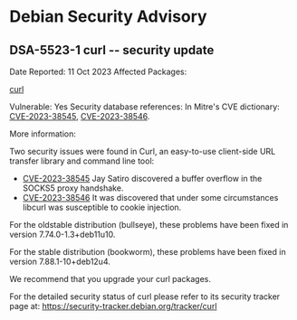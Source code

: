 
Debian Security Advisory
========================


DSA-5523-1 curl -- security update
----------------------------------



Date Reported:
11 Oct 2023
Affected Packages:

[curl](https://packages.debian.org/src:curl)

Vulnerable:
Yes
Security database references:
In Mitre's CVE dictionary: [CVE-2023-38545](https://security-tracker.debian.org/tracker/CVE-2023-38545), [CVE-2023-38546](https://security-tracker.debian.org/tracker/CVE-2023-38546).  

More information:

Two security issues were found in Curl, an easy-to-use client-side URL
transfer library and command line tool:


* [CVE-2023-38545](https://security-tracker.debian.org/tracker/CVE-2023-38545)
Jay Satiro discovered a buffer overflow in the SOCKS5 proxy handshake.
* [CVE-2023-38546](https://security-tracker.debian.org/tracker/CVE-2023-38546)
It was discovered that under some circumstances libcurl was
 susceptible to cookie injection.


For the oldstable distribution (bullseye), these problems have been fixed
in version 7.74.0-1.3+deb11u10.


For the stable distribution (bookworm), these problems have been fixed in
version 7.88.1-10+deb12u4.


We recommend that you upgrade your curl packages.


For the detailed security status of curl please refer to
its security tracker page at:
<https://security-tracker.debian.org/tracker/curl>





